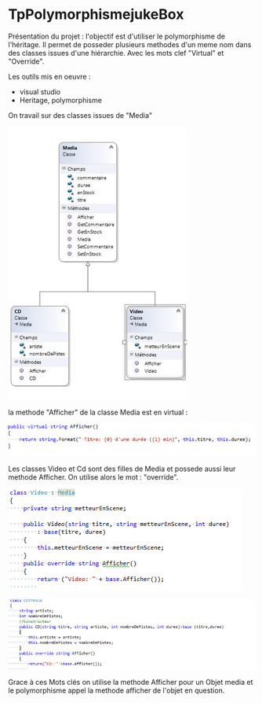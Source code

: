 # TpPolymorphismejukeBox

Présentation du projet : l'objectif est d'utiliser le polymorphisme de l'héritage. Il permet de posseder plusieurs methodes d'un meme nom dans des classes issues d'une hiérarchie. Avec les mots clef "Virtual" et "Override".

Les outils mis en oeuvre :
* visual studio
* Heritage, polymorphisme

On travail sur des classes issues de "Media"

![Capture.png](https://github.com/SamGdy/TpPolymorphismejukeBox/blob/master/Images/DiagrammeClasseJukeBox.JPG)

la methode "Afficher" de la classe Media est en virtual :

![Capture.png](https://github.com/SamGdy/TpPolymorphismejukeBox/blob/master/Images/Methodemedia.PNG)

Les classes Video et Cd sont des filles de Media et possede aussi leur methode Afficher. On utilise alors le mot : "override".

![Capture.png](https://github.com/SamGdy/TpPolymorphismejukeBox/blob/master/Images/MethodeVideoMedia.PNG)

![Capture.png](https://github.com/SamGdy/TpPolymorphismejukeBox/blob/master/Images/MethodeCd.PNG)

Grace à ces Mots clés on utilise la methode Afficher pour un Objet media et le polymorphisme appel la methode afficher de l'objet en question. 
